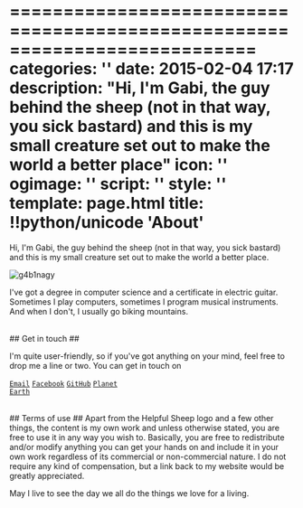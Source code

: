===========================================================================
categories: ''
date: 2015-02-04 17:17
description: "Hi, I'm Gabi, the guy behind the sheep (not in that way, you sick bastard) and this is my small creature set out to make the world a better place"
icon: ''
ogimage: ''
script: ''
style: ''
template: page.html
title: !!python/unicode 'About'
===========================================================================

Hi, I'm Gabi, the guy behind the sheep (not in that way, you sick bastard) and this is my small creature set out to make the world a better place.

<img class="img-full" src="gabi.jpg" alt="g4b1nagy">

I've got a degree in computer science and a certificate in electric guitar. Sometimes I play computers, sometimes I program musical instruments. And when I don't, I usually go biking mountains.



<br>
## Get in touch ##

I'm quite user-friendly, so if you've got anything on your mind, feel free to drop me a line or two. You can get in touch on

<a id="email" href="mailto:gabi_screw_your_spam@helpfulsheep.com"><code>Email</code></a> <a href="https://www.facebook.com/g4b1nagy" target="_blank"><code>Facebook</code></a> <a href="https://github.com/g4b1nagy/" target="_blank"><code>GitHub</code></a> <a href="https://goo.gl/maps/lomyJ" target="_blank"><code>Planet Earth</code></a>



<br>
## Terms of use ##
Apart from the Helpful Sheep logo and a few other things, the content is my own work and unless otherwise stated, you are free to use it in any way you wish to. Basically, you are free to redistribute and/or modify anything you can get your hands on and include it in your own work regardless of its commercial or non-commercial nature. I do not require any kind of compensation, but a link back to my website would be greatly appreciated.

May I live to see the day we all do the things we love for a living.
